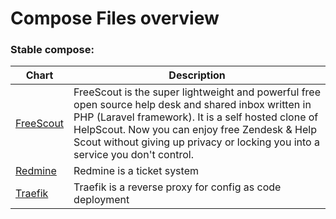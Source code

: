 # Compose Files overview
### Stable compose:
| Chart | Description |
| ----- | ----------- |
| [FreeScout](FreeScout) | FreeScout is the super lightweight and powerful free open source help desk and shared inbox written in PHP (Laravel framework). It is a self hosted clone of HelpScout. Now you can enjoy free Zendesk & Help Scout without giving up privacy or locking you into a service you don't control. |
| [Redmine](Redmine) | Redmine is a ticket system |
| [Traefik](Traefik) | Traefik is a reverse proxy for config as code deployment |
